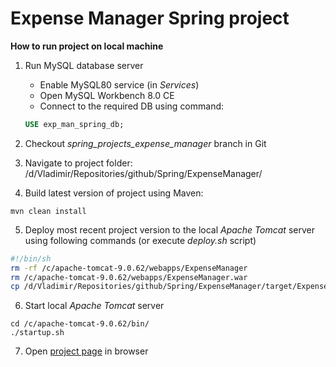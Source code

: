 # Expense Manager Spring project

**How to run project on local machine**

1. Run MySQL database server
    * Enable MySQL80 service (in _Services_)
    * Open MySQL Workbench 8.0 CE
    * Connect to the required DB using command:
    ```sql
    USE exp_man_spring_db; 
    ```

2. Checkout *spring_projects_expense_manager* branch in Git

3. Navigate to project folder: /d/Vladimir/Repositories/github/Spring/ExpenseManager/

4. Build latest version of project using Maven:
```
mvn clean install
```

5. Deploy most recent project version to the local _Apache Tomcat_ server using  following commands (or execute _deploy.sh_ script)
```bash
#!/bin/sh
rm -rf /c/apache-tomcat-9.0.62/webapps/ExpenseManager
rm /c/apache-tomcat-9.0.62/webapps/ExpenseManager.war
cp /d/Vladimir/Repositories/github/Spring/ExpenseManager/target/ExpenseManager.war /c/apache-tomcat-9.0.62/webapps
```

6. Start local _Apache Tomcat_ server
```
cd /c/apache-tomcat-9.0.62/bin/
./startup.sh
```

7. Open [project page](http://localhost:8080/ExpenseManager/summary) in browser
